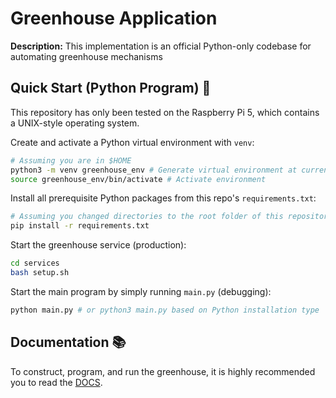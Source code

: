 # Greenhouse Application
**Description:** This implementation is an official Python-only codebase for automating greenhouse mechanisms

## Quick Start (Python Program) 🚀
This repository has only been tested on the Raspberry Pi 5, which contains a UNIX-style operating system. 

Create and activate a Python virtual environment with `venv`:
```bash
# Assuming you are in $HOME
python3 -m venv greenhouse_env # Generate virtual environment at current path
source greenhouse_env/bin/activate # Activate environment
```

Install all prerequisite Python packages from this repo's `requirements.txt`:
```bash
# Assuming you changed directories to the root folder of this repository
pip install -r requirements.txt
```

Start the greenhouse service (production):
```bash
cd services
bash setup.sh
```

Start the main program by simply running `main.py` (debugging):
```bash
python main.py # or python3 main.py based on Python installation type
```

## Documentation 📚
To construct, program, and run the greenhouse, it is highly recommended you to read the [DOCS](DOCS.md).